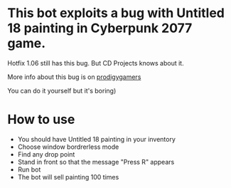 # This bot exploits a bug with Untitled 18 painting in Cyberpunk 2077 game.
Hotfix 1.06 still has this bug. But CD Projects knows about it.

More info about this bug is on [prodigygamers](https://prodigygamers.com/2020/12/15/cyberpunk-2077-unlimited-money-glitch-cheat-space-oddity-guide/)

You can do it yourself but it's boring)

# How to use
* You should have Untitled 18 painting in your inventory
* Choose window bordrerless mode
* Find any drop point
* Stand in front so that the message "Press R" appears
* Run bot
* The bot will sell painting 100 times
